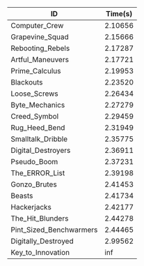 |ID|Time(s)|
|-|-|
|Computer_Crew|2.10656|
|Grapevine_Squad|2.15666|
|Rebooting_Rebels|2.17287|
|Artful_Maneuvers|2.17721|
|Prime_Calculus|2.19953|
|Blackouts|2.23520|
|Loose_Screws|2.26434|
|Byte_Mechanics|2.27279|
|Creed_Symbol|2.29459|
|Rug_Heed_Bend|2.31949|
|Smalltalk_Dribble|2.35775|
|Digital_Destroyers|2.36911|
|Pseudo_Boom|2.37231|
|The_ERROR_List|2.39198|
|Gonzo_Brutes|2.41453|
|Beasts|2.41734|
|Hackerjacks|2.42177|
|The_Hit_Blunders|2.44278|
|Pint_Sized_Benchwarmers|2.44465|
|Digitally_Destroyed|2.99562|
|Key_to_Innovation|inf|
